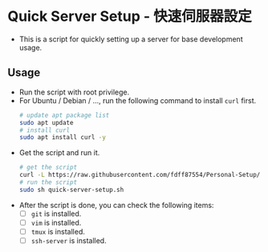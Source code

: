 # Quick Server Setup - 快速伺服器設定

- This is a script for quickly setting up a server for base development usage.

## Usage

- Run the script with root privilege.
- For Ubuntu / Debian / ..., run the following command to install `curl` first.
  ```bash
  # update apt package list
  sudo apt update
  # install curl
  sudo apt install curl -y
  ```
- Get the script and run it.
  ```bash
  # get the script
  curl -L https://raw.githubusercontent.com/fdff87554/Personal-Setup/main/quick-server-setup/quick-server-setup.sh -o ~/quick-server-setup.sh
  # run the script
  sudo sh quick-server-setup.sh
  ```
- After the script is done, you can check the following items:
  - [ ] `git` is installed.
  - [ ] `vim` is installed.
  - [ ] `tmux` is installed.
  - [ ] `ssh-server` is installed.
